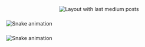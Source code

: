 <div align="center">
  <img src="https://github-read-medium-git-main.pahlevikun.vercel.app/latest?limit=4" alt="Layout with last medium posts"  />
</div>

###

<img src="https://raw.githubusercontent.com/mandrita16/mandrita16/output/snake.svg" alt="Snake animation" />

###

<img src="https://raw.githubusercontent.com/mandrita16/mandrita16/output/snake.svg" alt="Snake animation" />

###
